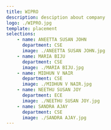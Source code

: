 ```yaml
---
title: WIPRO
description: desciption about company
logo: ./WIPRO.jpg
template: placement
selections:
    - name: ANEETTA SUSAN JOHN
      department: CSE
      image: ./ANEETTA SUSAN JOHN.jpg
    - name: MARIA BIJU
      department: CSE
      image: ./MARIA BIJU.jpg
    - name: MIDHUN V NAIR
      department: CSE
      image: ./MIDHUN V NAIR.jpg
    - name: NEETHU SUSAN JOY
      department: ECE
      image: ./NEETHU SUSAN JOY.jpg
    - name: SANDRA AJAY
      department: CSE
      image: ./SANDRA AJAY.jpg    
---
```

